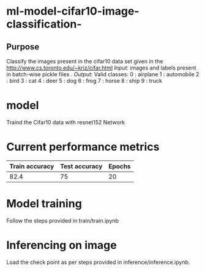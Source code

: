 # ml-model-cifar10-image-classification-

## Purpose
Classify the images present in the cifar10 data set given in the http://www.cs.toronto.edu/~kriz/cifar.html
_Input_: images and labels present in batch-wise pickle files .
_Output_: Valid classes:
0 : airplane
1 : automobile
2 : bird
3 : cat
4 : deer
5 : dog
6 : frog
7 : horse
8 : ship
9 : truck

# model 
Traind the Cifar10 data with resnet152 Network

# Current performance metrics

| Train accuracy| Test accuracy| Epochs|
| --- | --- |  --- |
| 82.4| 75| 20 |

# Model training

Follow the steps provided in train/train.ipynb 

# Inferencing on image 

Load the check point as per steps provided in inference/inference.ipynb. 

